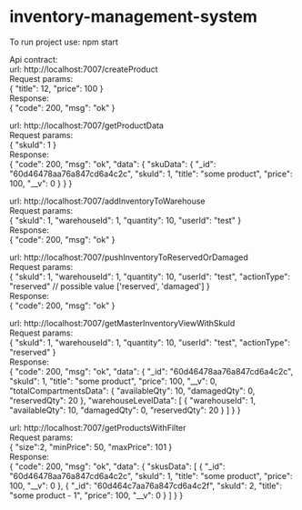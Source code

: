 # inventory-management-system
To run project use: npm start<br />

Api contract:<br />
url: http://localhost:7007/createProduct <br />
Request params:<br />
{
  "title": 12,
  "price": 100
}<br />
Response:<br />
{
    "code": 200,
    "msg": "ok"
}<br />


url: http://localhost:7007/getProductData<br />
Request params:<br />
{
  "skuId": 1
}<br />
Response:<br />
{
    "code": 200,
    "msg": "ok",
    "data": {
        "skuData": {
            "_id": "60d46478aa76a847cd6a4c2c",
            "skuId": 1,
            "title": "some product",
            "price": 100,
            "__v": 0
        }
    }
}

url: http://localhost:7007/addInventoryToWarehouse<br />
Request params:<br />
{
    "skuId": 1,
    "warehouseId": 1,
    "quantity": 10,
    "userId": "test"
}<br />
Response:<br />
{
    "code": 200,
    "msg": "ok"
}

url: http://localhost:7007/pushInventoryToReservedOrDamaged<br />
Request params:<br />
{
    "skuId": 1,
    "warehouseId": 1,
    "quantity": 10,
    "userId": "test",
    "actionType": "reserved" // possible value ['reserved', 'damaged']
}<br />
Response:<br />
{
    "code": 200,
    "msg": "ok"
}

url: http://localhost:7007/getMasterInventoryViewWithSkuId<br />
Request params:<br />
{
    "skuId": 1,
    "warehouseId": 1,
    "quantity": 10,
    "userId": "test",
    "actionType": "reserved"
}<br />
Response:<br />
{
    "code": 200,
    "msg": "ok",
    "data": {
        "_id": "60d46478aa76a847cd6a4c2c",
        "skuId": 1,
        "title": "some product",
        "price": 100,
        "__v": 0,
        "totalCompartmentsData": {
            "availableQty": 10,
            "damagedQty": 0,
            "reservedQty": 20
        },
        "warehouseLevelData": [
            {
                "warehouseId": 1,
                "availableQty": 10,
                "damagedQty": 0,
                "reservedQty": 20
            }
        ]
    }
}<br />

url: http://localhost:7007/getProductsWithFilter<br />
Request params:<br />
{
    "size":2,
    "minPrice": 50,
    "maxPrice": 101
}<br />
Response:<br />
{
    "code": 200,
    "msg": "ok",
    "data": {
        "skusData": [
            {
                "_id": "60d46478aa76a847cd6a4c2c",
                "skuId": 1,
                "title": "some product",
                "price": 100,
                "__v": 0
            },
            {
                "_id": "60d464c7aa76a847cd6a4c2f",
                "skuId": 2,
                "title": "some product - 1",
                "price": 100,
                "__v": 0
            }
        ]
    }
}

